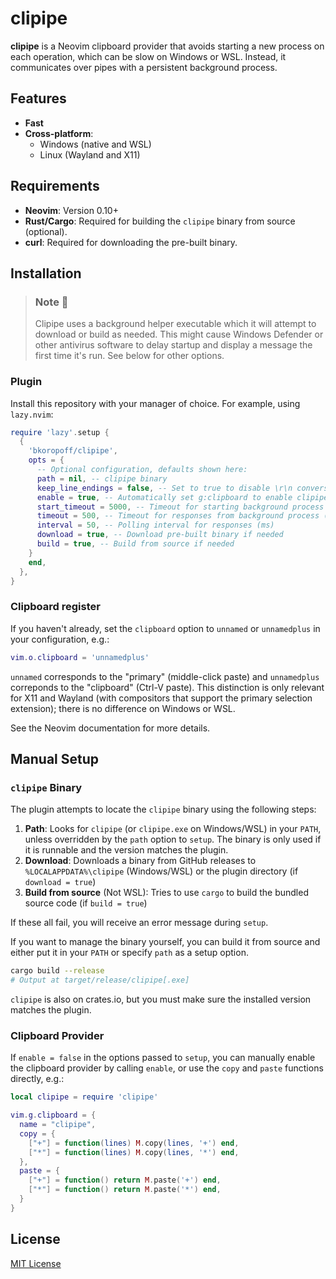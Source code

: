 # clipipe

**clipipe** is a Neovim clipboard provider that avoids starting a new process
on each operation, which can be slow on Windows or WSL.  Instead, it
communicates over pipes with a persistent background process.

## Features

- **Fast**
- **Cross-platform**:
    * Windows (native and WSL)
    * Linux (Wayland and X11)

## Requirements

- **Neovim**: Version 0.10+
- **Rust/Cargo**: Required for building the `clipipe` binary from source
  (optional).
- **curl**: Required for downloading the pre-built binary.

## Installation

> ### **Note** 📝
>
> Clipipe uses a background helper executable which it will attempt to download
or build as needed.  This might cause Windows Defender or other antivirus
software to delay startup and display a message the first time it's run.  See
below for other options.

### Plugin

Install this repository with your manager of choice.  For example, using
`lazy.nvim`:

```lua
require 'lazy'.setup {
  {
    'bkoropoff/clipipe',
    opts = {
      -- Optional configuration, defaults shown here:
      path = nil, -- clipipe binary
      keep_line_endings = false, -- Set to true to disable \r\n conversion on Windows
      enable = true, -- Automatically set g:clipboard to enable clipipe
      start_timeout = 5000, -- Timeout for starting background process (ms)
      timeout = 500, -- Timeout for responses from background process (ms)
      interval = 50, -- Polling interval for responses (ms)
      download = true, -- Download pre-built binary if needed
      build = true, -- Build from source if needed
    }
    end,
  },
}
```

### Clipboard register

If you haven't already, set the `clipboard` option to `unnamed` or
`unnamedplus` in your configuration, e.g.:

```lua
vim.o.clipboard = 'unnamedplus'
```

`unnamed` corresponds to the "primary" (middle-click paste) and `unnamedplus`
correponds to the "clipboard" (Ctrl-V paste).  This distinction is only
relevant for X11 and Wayland (with compositors that support the primary
selection extension); there is no difference on Windows or WSL.

See the Neovim documentation for more details.

## Manual Setup

### `clipipe` Binary

The plugin attempts to locate the `clipipe` binary using the following steps:
1. **Path**: Looks for `clipipe` (or `clipipe.exe` on Windows/WSL) in your
   `PATH`, unless overridden by the `path` option to `setup`.  The binary is
   only used if it is runnable and the version matches the plugin.
2. **Download**: Downloads a binary from GitHub releases to
   `%LOCALAPPDATA%\clipipe` (Windows/WSL) or the plugin directory (if `download
   = true`)
3. **Build from source** (Not WSL): Tries to use `cargo` to build the bundled
   source code (if `build = true`)

If these all fail, you will receive an error message during `setup`.

If you want to manage the binary yourself, you can build it from source and
either put it in your `PATH` or specify `path` as a setup option.

```bash
cargo build --release
# Output at target/release/clipipe[.exe]
```

`clipipe` is also on crates.io, but you must make sure the installed version
matches the plugin.

### Clipboard Provider

If `enable = false` in the options passed to `setup`, you can manually enable
the clipboard provider by calling `enable`, or use the `copy` and `paste`
functions directly, e.g.:

```lua
local clipipe = require 'clipipe'

vim.g.clipboard = {
  name = "clipipe",
  copy = {
    ["+"] = function(lines) M.copy(lines, '+') end,
    ["*"] = function(lines) M.copy(lines, '*') end,
  },
  paste = {
    ["+"] = function() return M.paste('+') end,
    ["*"] = function() return M.paste('*') end,
  }
}
```

## License

[MIT License](LICENSE)
